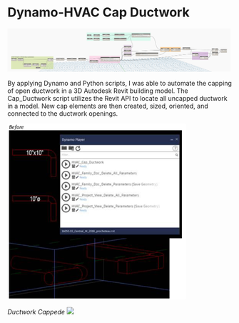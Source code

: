 # Dynamo-HVAC Cap Ductwork

<img src="images/Cap_Ductwork-Full_Graph.png" width="500" >

By applying Dynamo and Python scripts, I was able to automate the capping of open ductwork in a 3D Autodesk Revit building model. The Cap_Ductwork script utilizes the Revit API to locate all uncapped ductwork in a model. New cap elements are then created, sized, oriented, and connected to the ductwork openings.

<img src="images/open-ducts.png" width="400" >
<br>

*Ductwork Cappede*
<img src="capped-ductwork.png" width="400" >
